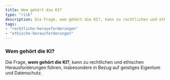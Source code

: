 ```yaml
---
title: Wem gehört die KI?
type: "risk"
description: Die Frage, wem gehört die KI?, kann zu rechtlichen und ethischen Herausforderungen führen, insbesondere in Bezug auf geistiges Eigentum und Datenschutz.
tags:
- "rechtliche-herausforderungen"
- "ethische-herausforderungen"
---
```


### Wem gehört die KI?

Die Frage, **wem gehört die KI?**, kann zu rechtlichen und ethischen Herausforderungen führen, insbesondere in Bezug auf geistiges Eigentum und Datenschutz.
